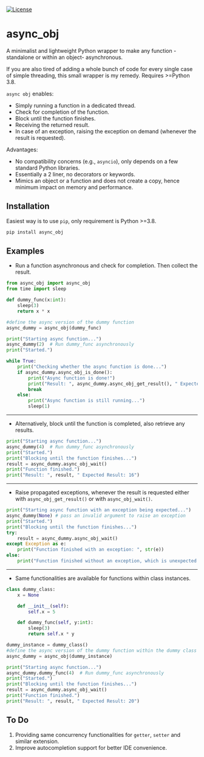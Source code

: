 [![License](https://img.shields.io/badge/License-Apache_2.0-blue.svg)](https://opensource.org/licenses/Apache-2.0)

# async_obj

A minimalist and lightweight Python wrapper to make any function -standalone or within an object- asynchronous.

If you are also tired of adding a whole bunch of code for every single case of simple threading, this small wrapper is my remedy. Requires >=Python 3.8.

`async obj` enables:
- Simply running a function in a dedicated thread.
- Check for completion of the function.
- Block until the function finishes.
- Receiving the returned result.
- In case of an exception, raising the exception on demand (whenever the result is requested).

Advantages:
- No compatibility concerns (e.g., `asyncio`), only depends on a few standard Python libraries.
- Essentially a 2 liner, no decorators or keywords.
- Mimics an object or a function and does not create a copy, hence minimum impact on memory and performance.

## Installation
Easiest way is to use `pip`, only requirement is Python >=3.8.

```bash
pip install async_obj
```

## Examples

- Run a function asynchronous and check for completion. Then collect the result.
```python
from async_obj import async_obj
from time import sleep

def dummy_func(x:int):
    sleep(3)
    return x * x

#define the async version of the dummy function
async_dummy = async_obj(dummy_func)

print("Starting async function...")
async_dummy(2)  # Run dummy_func asynchronously
print("Started.")

while True:
    print("Checking whether the async function is done...")
    if async_dummy.async_obj_is_done():
        print("Async function is done!")
        print("Result: ", async_dummy.async_obj_get_result(), " Expected Result: 4")
        break
    else:
        print("Async function is still running...")
        sleep(1)
```

---
- Alternatively, block until the function is completed, also retrieve any results.

```python
print("Starting async function...")
async_dummy(4)  # Run dummy_func asynchronously
print("Started.")
print("Blocking until the function finishes...")
result = async_dummy.async_obj_wait()
print("Function finished.")
print("Result: ", result, " Expected Result: 16")
```

---
- Raise propagated exceptions, whenever the result is requested either with `async_obj_get_result()` or with `async_obj_wait()`.

```python
print("Starting async function with an exception being expected...")
async_dummy(None) # pass an invalid argument to raise an exception
print("Started.")
print("Blocking until the function finishes...")
try:
    result = async_dummy.async_obj_wait()
except Exception as e:
    print("Function finished with an exception: ", str(e))
else:
    print("Function finished without an exception, which is unexpected.")
```
---
- Same functionalities are available for functions within class instances.
```python
class dummy_class:
    x = None

    def __init__(self):
        self.x = 5

    def dummy_func(self, y:int):
        sleep(3)
        return self.x * y

dummy_instance = dummy_class()
#define the async version of the dummy function within the dummy class instance
async_dummy = async_obj(dummy_instance)

print("Starting async function...")
async_dummy.dummy_func(4)  # Run dummy_func asynchronously
print("Started.")
print("Blocking until the function finishes...")
result = async_dummy.async_obj_wait()
print("Function finished.")
print("Result: ", result, " Expected Result: 20")
```

## To Do
1. Providing same concurrency functionalities for `getter`, `setter` and similar extension.
2. Improve autocompletion support for better IDE convenience.
